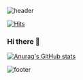 
![header](https://capsule-render.vercel.app/api?color=auto)

<!--![header](https://capsule-render.vercel.app/api?type=shark&color=timeGradient&height=100&section=header&text=SONGI&animation=fadeIn%10render&fontSize=40&fontAlignY=20)
-->

[![Hits](https://hits.seeyoufarm.com/api/count/incr/badge.svg?url=https%3A%2F%2Fgithub.com%2Fssong22&count_bg=%2379C83D&title_bg=%23555555&icon=&icon_color=%23E7E7E7&title=hits&edge_flat=false)](https://hits.seeyoufarm.com)


### Hi there 👋

<!--
**SSONG22/ssong22** is a ✨ _special_ ✨ repository because its `README.md` (this file) appears on your GitHub profile.

Here are some ideas to get you started:

- 🔭 I’m currently working on ...
- 🌱 I’m currently learning ...
- 👯 I’m looking to collaborate on ...
- 🤔 I’m looking for help with ...
- 💬 Ask me about ...
- 📫 How to reach me: ...
- 😄 Pronouns: ...
- ⚡ Fun fact: ...
-->

[![Anurag's GitHub stats](https://github-readme-stats.vercel.app/api?username=ssong22&count_private=true&show_icons=true&theme=omni)](https://github.com/SSONG22/github-readme-stats)

![footer](https://capsule-render.vercel.app/api?section=footer)
